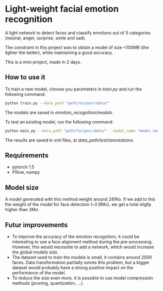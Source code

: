 # Light-weight facial emotion recognition

A light network to detect faces and classify emotions out of 5 categories (neutral, anger, surprise, smile and sad).

The constraint in this project was to obtain a model of size <100MB (the lighter the better), while maintaining a good accuracy.

This is a mini-project, made in 2 days.

## How to use it

To train a new model, choose you parameters in *train.py* and run the following command:
```bash
python train.py --data_path "path/to/your/data/"
```
The models are saved in *emotion_recognition/models*.

To test an existing model, run the following command:
```bash
python main.py --data_path "path/to/your/data/" --model_name "model_name"
```
The results are saved in xml files, at *data_path/test/annotations*.

## Requirements
* pytorch 1.5
* Pillow, numpy

## Model size

A model generated with this method weight around 241Ko.
If we add to this the weight of the model for face detection  (~2.9Mo), we get a total sligtly higher than 3Mo.

## Futur improvements

- To improve the accuracy of the emotion recognition, it could be interesting to use a face alignment method during the pre-processing. However, this would necessite to add a network, which would increase the global models size.
- The dataset used to train the models is small, it contains around 2000 faces. Data transformation partially solves this problem, but a bigger dataset would probably have a strong positive impact on the performance of the model.
- To reduce the size even more, it is possible to use model compression methods (pruning, quantization, ...).


